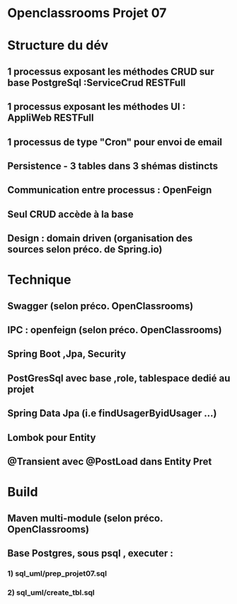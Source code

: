 # Openclassrooms Projet 07

# Structure du dév
## 1 processus  exposant les méthodes CRUD sur base PostgreSql :ServiceCrud RESTFull
## 1 processus  exposant les méthodes UI : AppliWeb RESTFull
## 1 processus  de type "Cron" pour envoi de email 
## Persistence  - 3 tables dans 3 shémas distincts
## Communication entre processus : OpenFeign
## Seul CRUD accède à la base
## Design : domain driven (organisation des sources selon préco. de Spring.io)

# Technique
## Swagger (selon préco. OpenClassrooms)
## IPC : openfeign (selon préco. OpenClassrooms)
## Spring Boot ,Jpa, Security
## PostGresSql avec base ,role, tablespace dedié au projet  
## Spring Data Jpa (i.e findUsagerByidUsager ...)
## Lombok pour Entity
## @Transient avec @PostLoad dans Entity Pret

# Build 
## Maven multi-module (selon préco. OpenClassrooms)
## Base Postgres, sous psql , executer :
### 1) sql_uml/prep_projet07.sql
### 2) sql_uml/create_tbl.sql

